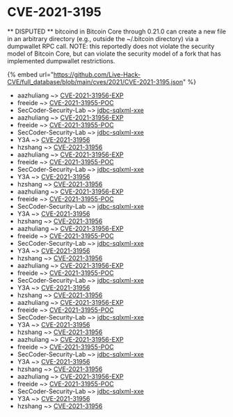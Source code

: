 # CVE-2021-3195

** DISPUTED ** bitcoind in Bitcoin Core through 0.21.0 can create a new file in an arbitrary directory (e.g., outside the ~/.bitcoin directory) via a dumpwallet RPC call. NOTE: this reportedly does not violate the security model of Bitcoin Core, but can violate the security model of a fork that has implemented dumpwallet restrictions.

{% embed url="https://github.com/Live-Hack-CVE/full_database/blob/main/cves/2021/CVE-2021-3195.json" %}


* aazhuliang ~> [CVE-2021-31956-EXP](https://www.alice-snow.ru/2021/database/cve-2021-3195/cve-2021-31956-exp-aazhuliang)
* freeide ~> [CVE-2021-31955-POC](https://www.alice-snow.ru/2021/database/cve-2021-3195/cve-2021-31955-poc-freeide)
* SecCoder-Security-Lab ~> [jdbc-sqlxml-xxe](https://www.alice-snow.ru/2021/database/cve-2021-3195/jdbc-sqlxml-xxe-seccoder-security-lab)
* aazhuliang ~> [CVE-2021-31956-EXP](https://www.alice-snow.ru/2021/database/cve-2021-3195/cve-2021-31956-exp-aazhuliang)
* freeide ~> [CVE-2021-31955-POC](https://www.alice-snow.ru/2021/database/cve-2021-3195/cve-2021-31955-poc-freeide)
* SecCoder-Security-Lab ~> [jdbc-sqlxml-xxe](https://www.alice-snow.ru/2021/database/cve-2021-3195/jdbc-sqlxml-xxe-seccoder-security-lab)
* Y3A ~> [CVE-2021-31956](https://www.alice-snow.ru/2021/database/cve-2021-3195/cve-2021-31956-y3a)
* hzshang ~> [CVE-2021-31956](https://www.alice-snow.ru/2021/database/cve-2021-3195/cve-2021-31956-hzshang)
* aazhuliang ~> [CVE-2021-31956-EXP](https://www.alice-snow.ru/2021/database/cve-2021-3195/cve-2021-31956-exp-aazhuliang)
* freeide ~> [CVE-2021-31955-POC](https://www.alice-snow.ru/2021/database/cve-2021-3195/cve-2021-31955-poc-freeide)
* SecCoder-Security-Lab ~> [jdbc-sqlxml-xxe](https://www.alice-snow.ru/2021/database/cve-2021-3195/jdbc-sqlxml-xxe-seccoder-security-lab)
* Y3A ~> [CVE-2021-31956](https://www.alice-snow.ru/2021/database/cve-2021-3195/cve-2021-31956-y3a)
* hzshang ~> [CVE-2021-31956](https://www.alice-snow.ru/2021/database/cve-2021-3195/cve-2021-31956-hzshang)
* aazhuliang ~> [CVE-2021-31956-EXP](https://www.alice-snow.ru/2021/database/cve-2021-3195/cve-2021-31956-exp-aazhuliang)
* freeide ~> [CVE-2021-31955-POC](https://www.alice-snow.ru/2021/database/cve-2021-3195/cve-2021-31955-poc-freeide)
* SecCoder-Security-Lab ~> [jdbc-sqlxml-xxe](https://www.alice-snow.ru/2021/database/cve-2021-3195/jdbc-sqlxml-xxe-seccoder-security-lab)
* Y3A ~> [CVE-2021-31956](https://www.alice-snow.ru/2021/database/cve-2021-3195/cve-2021-31956-y3a)
* hzshang ~> [CVE-2021-31956](https://www.alice-snow.ru/2021/database/cve-2021-3195/cve-2021-31956-hzshang)
* aazhuliang ~> [CVE-2021-31956-EXP](https://www.alice-snow.ru/2021/database/cve-2021-3195/cve-2021-31956-exp-aazhuliang)
* freeide ~> [CVE-2021-31955-POC](https://www.alice-snow.ru/2021/database/cve-2021-3195/cve-2021-31955-poc-freeide)
* SecCoder-Security-Lab ~> [jdbc-sqlxml-xxe](https://www.alice-snow.ru/2021/database/cve-2021-3195/jdbc-sqlxml-xxe-seccoder-security-lab)
* Y3A ~> [CVE-2021-31956](https://www.alice-snow.ru/2021/database/cve-2021-3195/cve-2021-31956-y3a)
* hzshang ~> [CVE-2021-31956](https://www.alice-snow.ru/2021/database/cve-2021-3195/cve-2021-31956-hzshang)
* aazhuliang ~> [CVE-2021-31956-EXP](https://www.alice-snow.ru/2021/database/cve-2021-3195/cve-2021-31956-exp-aazhuliang)
* freeide ~> [CVE-2021-31955-POC](https://www.alice-snow.ru/2021/database/cve-2021-3195/cve-2021-31955-poc-freeide)
* SecCoder-Security-Lab ~> [jdbc-sqlxml-xxe](https://www.alice-snow.ru/2021/database/cve-2021-3195/jdbc-sqlxml-xxe-seccoder-security-lab)
* Y3A ~> [CVE-2021-31956](https://www.alice-snow.ru/2021/database/cve-2021-3195/cve-2021-31956-y3a)
* hzshang ~> [CVE-2021-31956](https://www.alice-snow.ru/2021/database/cve-2021-3195/cve-2021-31956-hzshang)
* aazhuliang ~> [CVE-2021-31956-EXP](https://www.alice-snow.ru/2021/database/cve-2021-3195/cve-2021-31956-exp-aazhuliang)
* freeide ~> [CVE-2021-31955-POC](https://www.alice-snow.ru/2021/database/cve-2021-3195/cve-2021-31955-poc-freeide)
* SecCoder-Security-Lab ~> [jdbc-sqlxml-xxe](https://www.alice-snow.ru/2021/database/cve-2021-3195/jdbc-sqlxml-xxe-seccoder-security-lab)
* Y3A ~> [CVE-2021-31956](https://www.alice-snow.ru/2021/database/cve-2021-3195/cve-2021-31956-y3a)
* hzshang ~> [CVE-2021-31956](https://www.alice-snow.ru/2021/database/cve-2021-3195/cve-2021-31956-hzshang)
* aazhuliang ~> [CVE-2021-31956-EXP](https://www.alice-snow.ru/2021/database/cve-2021-3195/cve-2021-31956-exp-aazhuliang)
* freeide ~> [CVE-2021-31955-POC](https://www.alice-snow.ru/2021/database/cve-2021-3195/cve-2021-31955-poc-freeide)
* SecCoder-Security-Lab ~> [jdbc-sqlxml-xxe](https://www.alice-snow.ru/2021/database/cve-2021-3195/jdbc-sqlxml-xxe-seccoder-security-lab)
* Y3A ~> [CVE-2021-31956](https://www.alice-snow.ru/2021/database/cve-2021-3195/cve-2021-31956-y3a)
* hzshang ~> [CVE-2021-31956](https://www.alice-snow.ru/2021/database/cve-2021-3195/cve-2021-31956-hzshang)
* aazhuliang ~> [CVE-2021-31956-EXP](https://www.alice-snow.ru/2021/database/cve-2021-3195/cve-2021-31956-exp-aazhuliang)
* freeide ~> [CVE-2021-31955-POC](https://www.alice-snow.ru/2021/database/cve-2021-3195/cve-2021-31955-poc-freeide)
* SecCoder-Security-Lab ~> [jdbc-sqlxml-xxe](https://www.alice-snow.ru/2021/database/cve-2021-3195/jdbc-sqlxml-xxe-seccoder-security-lab)
* Y3A ~> [CVE-2021-31956](https://www.alice-snow.ru/2021/database/cve-2021-3195/cve-2021-31956-y3a)
* hzshang ~> [CVE-2021-31956](https://www.alice-snow.ru/2021/database/cve-2021-3195/cve-2021-31956-hzshang)